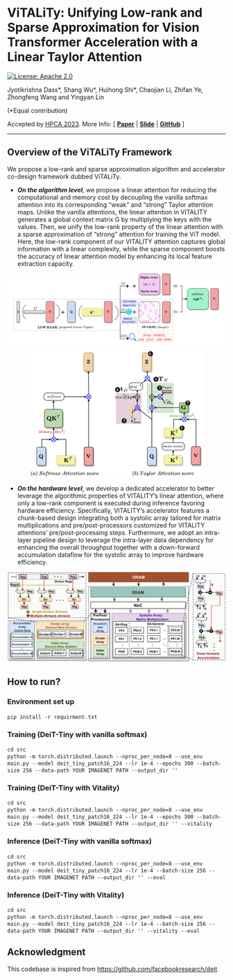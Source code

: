 
# ViTALiTy: Unifying Low-rank and Sparse Approximation for Vision Transformer Acceleration with a Linear Taylor Attention

[![License: Apache 2.0](https://img.shields.io/badge/License-Apache%202.0-green)](https://opensource.org/licenses/Apache-2.0)

Jyotikrishna Dass*, Shang Wu*, Huihong Shi*, Chaojian Li, Zhifan Ye, Zhongfeng Wang and Yingyan Lin

(*Equal contribution)

Accepted by [HPCA 2023](https://hpca-conf.org/2023/). More Info:
\[ [**Paper**](https://arxiv.org/abs/2211.05109) | [**Slide**]() | [**GitHub**](https://github.com/GATECH-EIC/ViTaLiTy) \]

---

## Overview of the ViTALiTy Framework

We propose a low-rank and sparse approximation algorithm and accelerator co-design framework dubbed ViTALiTy.

* ***On the algorithm level***, we propose a linear attention for reducing the computational and memory cost by decoupling the vanilla softmax attention into its corresponding “weak” and “strong” Taylor attention maps. Unlike the vanilla attentions, the linear attention in VITALITY generates a global context matrix G by multiplying the keys with the values. Then, we unify the low-rank property of the linear attention with a sparse approximation of “strong” attention for training the ViT model. Here, the low-rank component of our VITALITY attention captures global information with a linear complexity, while the sparse component boosts the accuracy of linear attention model by enhancing its local feature extraction capacity.

<p align="center">
<img src="./figures/ViTALiTY-workflow.png" width="800">
</p>
<p align="center">
<img src="./figures/TaylorAttentionFlow2.png" width="400">
</p>


* ***On the hardware level***, we develop a dedicated accelerator to better leverage the algorithmic properties of VITALITY’s linear attention, where only a low-rank component is executed during inference favoring hardware efficiency. Specifically, VITALITY’s accelerator features a chunk-based design integrating both a systolic array tailored for matrix multiplications and pre/post-processors customized for VITALITY attentions’ pre/post-processing steps. Furthermore, we adopt an intra-layer pipeline design to leverage the intra-layer data dependency for enhancing the overall throughput together with a down-forward accumulation dataflow for the systolic array to improve hardware efficiency.

<p align="center">
<img src="./figures/hardware_overall.png" width="800">
</p>

## How to run?
### Environment set up

    pip install -r requirment.txt
### Training (DeiT-Tiny with vanilla softmax)
    cd src
    python -m torch.distributed.launch --nproc_per_node=8 --use_env main.py --model deit_tiny_patch16_224 --lr 1e-4 --epochs 300 --batch-size 256 --data-path YOUR IMAGENET PATH --output_dir ''
### Training (DeiT-Tiny with Vitality)
    cd src
    python -m torch.distributed.launch --nproc_per_node=8 --use_env main.py --model deit_tiny_patch16_224 --lr 1e-4 --epochs 300 --batch-size 256 --data-path YOUR IMAGENET PATH --output_dir '' --vitality
### Inference (DeiT-Tiny with vanilla softmax)
    cd src
    python -m torch.distributed.launch --nproc_per_node=8 --use_env main.py --model deit_tiny_patch16_224 --lr 1e-4 --batch-size 256 --data-path YOUR IMAGENET PATH --output_dir '' --eval
### Inference (DeiT-Tiny with Vitality)
    cd src
    python -m torch.distributed.launch --nproc_per_node=8 --use_env main.py --model deit_tiny_patch16_224 --lr 1e-4 --batch-size 256 --data-path YOUR IMAGENET PATH --output_dir '' --vitality --eval

## Acknowledgment
This codebase is inspired from https://github.com/facebookresearch/deit